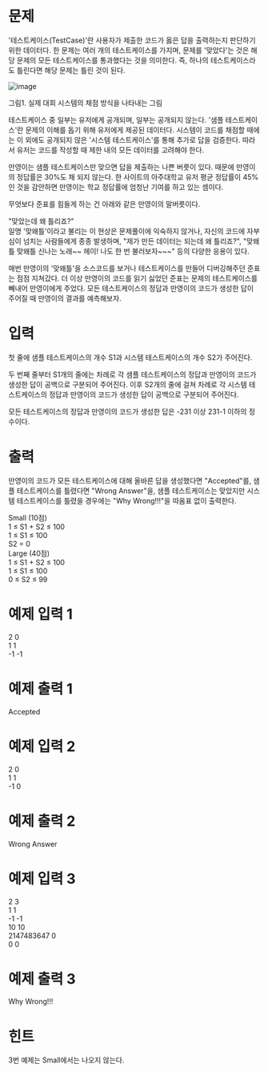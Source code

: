 # 문제
'테스트케이스(TestCase)'란 사용자가 제출한 코드가 옳은 답을 출력하는지 판단하기 위한 데이터다. 한 문제는 여러 개의 테스트케이스를 가지며, 문제를 '맞았다'는 것은 해당 문제의 모든 테스트케이스를 통과했다는 것을 의미한다. 즉, 하나의 테스트케이스라도 틀린다면 해당 문제는 틀린 것이 된다.

![image](https://user-images.githubusercontent.com/45219806/104847048-3309b880-5921-11eb-96ef-ccc942d24c5c.png)

그림1. 실제 대회 시스템의 채점 방식을 나타내는 그림

테스트케이스 중 일부는 유저에게 공개되며, 일부는 공개되지 않는다. '샘플 테스트케이스'란 문제의 이해를 돕기 위해 유저에게 제공된 데이터다. 시스템이 코드를 채점할 때에는 이 외에도 공개되지 않은 '시스템 테스트케이스'를 통해 추가로 답을 검증한다. 따라서 유저는 코드를 작성할 때 제한 내의 모든 데이터를 고려해야 한다.

만영이는 샘플 테스트케이스만 맞으면 답을 제출하는 나쁜 버릇이 있다. 때문에 만영이의 정답률은 30%도 채 되지 않는다. 한 사이트의 아주대학교 유저 평균 정답률이 45%인 것을 감안하면 만영이는 학교 정답률에 엄청난 기여를 하고 있는 셈이다. 

무엇보다 준표를 힘들게 하는 건 아래와 같은 만영이의 말버릇이다.

"맞았는데 왜 틀리죠?"  
일명 '맞왜틀'이라고 불리는 이 현상은 문제풀이에 익숙하지 않거나, 자신의 코드에 자부심이 넘치는 사람들에게 종종 발생하며, "제가 만든 데이터는 되는데 왜 틀리죠?", "맞왜틀 맞왜틀 신나는 노래~~ 헤이! 나도 한 번 불러보자~~~" 등의 다양한 응용이 있다.

매번 만영이의 '맞왜틀'을 소스코드를 보거나 테스트케이스를 만들어 디버깅해주던 준표는 점점 지쳐갔다. 더 이상 만영이의 코드를 읽기 싫었던 준표는 문제의 테스트케이스를 빼내어 만영이에게 주었다. 모든 테스트케이스의 정답과 만영이의 코드가 생성한 답이 주어질 때 만영이의 결과를 예측해보자.

# 입력
첫 줄에 샘플 테스트케이스의 개수 S1과 시스템 테스트케이스의 개수 S2가 주어진다. 

두 번째 줄부터 S1개의 줄에는 차례로 각 샘플 테스트케이스의 정답과 만영이의 코드가 생성한 답이 공백으로 구분되어 주어진다. 이후 S2개의 줄에 걸쳐 차례로 각 시스템 테스트케이스의 정답과 만영이의 코드가 생성한 답이 공백으로 구분되어 주어진다.

모든 테스트케이스의 정답과 만영이의 코드가 생성한 답은 -231 이상 231-1 이하의 정수이다.

# 출력
만영이의 코드가 모든 테스트케이스에 대해 올바른 답을 생성했다면 "Accepted"를, 샘플 테스트케이스를 틀렸다면 "Wrong Answer"을, 샘플 테스트케이스는 맞았지만 시스템 테스트케이스를 틀렸을 경우에는 "Why Wrong!!!"을 따옴표 없이 출력한다.

Small (10점)  
1 ≤ S1 + S2 ≤ 100  
1 ≤ S1 ≤ 100  
S2 = 0  
Large (40점)  
1 ≤ S1 + S2 ≤ 100  
1 ≤ S1 ≤ 100  
0 ≤ S2 ≤ 99  
# 예제 입력 1
2 0  
1 1  
-1 -1  
# 예제 출력 1 
Accepted
# 예제 입력 2 
2 0  
1 1  
-1 0  
# 예제 출력 2 
Wrong Answer
# 예제 입력 3 
2 3  
1 1  
-1 -1  
10 10  
2147483647 0  
0 0  
# 예제 출력 3 
Why Wrong!!!
# 힌트
3번 예제는 Small에서는 나오지 않는다.
